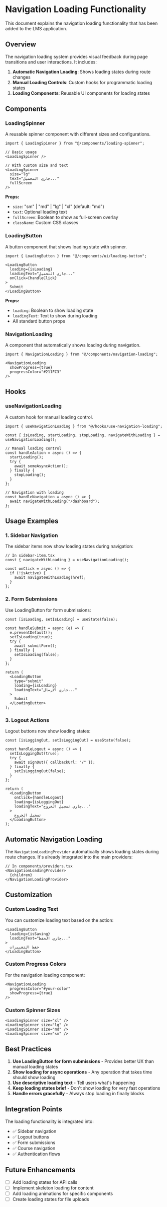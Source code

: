# Navigation Loading Functionality

This document explains the navigation loading functionality that has been added to the LMS application.

## Overview

The navigation loading system provides visual feedback during page transitions and user interactions. It includes:

1. **Automatic Navigation Loading**: Shows loading states during route changes
2. **Manual Loading Controls**: Custom hooks for programmatic loading states
3. **Loading Components**: Reusable UI components for loading states

## Components

### LoadingSpinner

A reusable spinner component with different sizes and configurations.

```tsx
import { LoadingSpinner } from "@/components/loading-spinner";

// Basic usage
<LoadingSpinner />

// With custom size and text
<LoadingSpinner 
  size="lg" 
  text="جاري التحميل..." 
  fullScreen 
/>
```

**Props:**
- `size`: "sm" | "md" | "lg" | "xl" (default: "md")
- `text`: Optional loading text
- `fullScreen`: Boolean to show as full-screen overlay
- `className`: Custom CSS classes

### LoadingButton

A button component that shows loading state with spinner.

```tsx
import { LoadingButton } from "@/components/ui/loading-button";

<LoadingButton
  loading={isLoading}
  loadingText="جاري التحميل..."
  onClick={handleClick}
>
  Submit
</LoadingButton>
```

**Props:**
- `loading`: Boolean to show loading state
- `loadingText`: Text to show during loading
- All standard button props

### NavigationLoading

A component that automatically shows loading during navigation.

```tsx
import { NavigationLoading } from "@/components/navigation-loading";

<NavigationLoading 
  showProgress={true}
  progressColor="#211FC3"
/>
```

## Hooks

### useNavigationLoading

A custom hook for manual loading control.

```tsx
import { useNavigationLoading } from "@/hooks/use-navigation-loading";

const { isLoading, startLoading, stopLoading, navigateWithLoading } = useNavigationLoading();

// Manual loading control
const handleAction = async () => {
  startLoading();
  try {
    await someAsyncAction();
  } finally {
    stopLoading();
  }
};

// Navigation with loading
const handleNavigation = async () => {
  await navigateWithLoading("/dashboard");
};
```

## Usage Examples

### 1. Sidebar Navigation

The sidebar items now show loading states during navigation:

```tsx
// In sidebar-item.tsx
const { navigateWithLoading } = useNavigationLoading();

const onClick = async () => {
  if (!isActive) {
    await navigateWithLoading(href);
  }
};
```

### 2. Form Submissions

Use LoadingButton for form submissions:

```tsx
const [isLoading, setIsLoading] = useState(false);

const handleSubmit = async (e) => {
  e.preventDefault();
  setIsLoading(true);
  try {
    await submitForm();
  } finally {
    setIsLoading(false);
  }
};

return (
  <LoadingButton
    type="submit"
    loading={isLoading}
    loadingText="جاري الإرسال..."
  >
    Submit
  </LoadingButton>
);
```

### 3. Logout Actions

Logout buttons now show loading states:

```tsx
const [isLoggingOut, setIsLoggingOut] = useState(false);

const handleLogout = async () => {
  setIsLoggingOut(true);
  try {
    await signOut({ callbackUrl: "/" });
  } finally {
    setIsLoggingOut(false);
  }
};

return (
  <LoadingButton
    onClick={handleLogout}
    loading={isLoggingOut}
    loadingText="جاري تسجيل الخروج..."
  >
    تسجيل الخروج
  </LoadingButton>
);
```

## Automatic Navigation Loading

The `NavigationLoadingProvider` automatically shows loading states during route changes. It's already integrated into the main providers:

```tsx
// In components/providers.tsx
<NavigationLoadingProvider>
  {children}
</NavigationLoadingProvider>
```

## Customization

### Custom Loading Text

You can customize loading text based on the action:

```tsx
<LoadingButton
  loading={isSaving}
  loadingText="جاري الحفظ..."
>
  حفظ التغييرات
</LoadingButton>
```

### Custom Progress Colors

For the navigation loading component:

```tsx
<NavigationLoading 
  progressColor="#your-color"
  showProgress={true}
/>
```

### Custom Spinner Sizes

```tsx
<LoadingSpinner size="xl" />
<LoadingSpinner size="lg" />
<LoadingSpinner size="md" />
<LoadingSpinner size="sm" />
```

## Best Practices

1. **Use LoadingButton for form submissions** - Provides better UX than manual loading states
2. **Show loading for async operations** - Any operation that takes time should show loading
3. **Use descriptive loading text** - Tell users what's happening
4. **Keep loading states brief** - Don't show loading for very fast operations
5. **Handle errors gracefully** - Always stop loading in finally blocks

## Integration Points

The loading functionality is integrated into:

- ✅ Sidebar navigation
- ✅ Logout buttons
- ✅ Form submissions
- ✅ Course navigation
- ✅ Authentication flows

## Future Enhancements

- [ ] Add loading states for API calls
- [ ] Implement skeleton loading for content
- [ ] Add loading animations for specific components
- [ ] Create loading states for file uploads 
